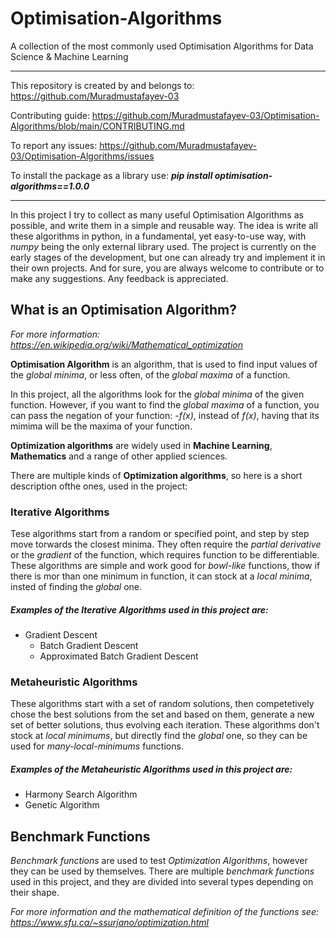 # Optimisation-Algorithms
A collection of the most commonly used Optimisation Algorithms for Data Science &amp; Machine Learning

---

This repository is created by and belongs to: https://github.com/Muradmustafayev-03

Contributing guide: https://github.com/Muradmustafayev-03/Optimisation-Algorithms/blob/main/CONTRIBUTING.md

To report any issues: https://github.com/Muradmustafayev-03/Optimisation-Algorithms/issues

To install the package as a library use: ***pip install optimisation-algorithms==1.0.0***

---

In this project I try to collect as many useful Optimisation Algorithms as possible, and write them in a simple and reusable way.
The idea is write all these algorithms in python, in a fundamental, yet easy-to-use way, with *numpy* being the only external library used.
The project is currently on the early stages of the development, but one can already try and implement it in their own projects.
And for sure, you are always welcome to contribute or to make any suggestions. Any feedback is appreciated.

## What is an Optimisation Algorithm?
*For more information: https://en.wikipedia.org/wiki/Mathematical_optimization*

**Optimisation Algorithm** is an algorithm, that is used to find input values of the *global minima*, or less often, of the *global maxima* of a function.

In this project, all the algorithms look for the *global minima* of the given function. 
However, if you want to find the *global maxima* of a function, you can pass the negation of your function: *-f(x)*, instead of *f(x)*, 
having that its mimima will be the maxima of your function.

**Optimization algorithms** are widely used in **Machine Learning**, **Mathematics** and a range of other applied sciences.

There are multiple kinds of **Optimization algorithms**, so here is a short description ofthe ones, used in the project:

### Iterative Algorithms
Tese algorithms start from a random or specified point, and step by step move torwards the closest minima. 
They often require the *partial derivative* or the *gradient* of the function, which requires function to be differentiable.
These algorithms are simple and work good for *bowl-like* functions, 
thow if there is mor than one minimum in function, it can stock at a *local minima*, insted of finding the *global* one.

##### Examples of the *Iterative Algorithms* used in this project are:
- Gradient Descent
  - Batch Gradient Descent
  - Approximated Batch Gradient Descent

### Metaheuristic Algorithms
These algorithms start with a set of random solutions, 
then competetively chose the best solutions from the set and based on them, 
generate a new set of better solutions, thus evolving each iteration.
These algorithms don't stock at *local minimums*, but directly find the *global* one, so they can be used for *many-local-minimums* functions.

##### Examples of the *Metaheuristic Algorithms* used in this project are:
- Harmony Search Algorithm
- Genetic Algorithm

## Benchmark Functions
*Benchmark functions* are used to test *Optimization Algorithms*, however they can be used by themselves. 
There are multiple *benchmark functions* used in this project, and they are divided into several types depending on their shape.

*For more information and the mathematical definition of the functions see: https://www.sfu.ca/~ssurjano/optimization.html*
